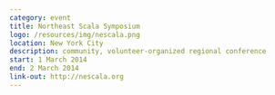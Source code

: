 ```yaml
---
category: event
title: Northeast Scala Symposium
logo: /resources/img/nescala.png
location: New York City
description: community, volunteer-organized regional conference
start: 1 March 2014
end: 2 March 2014
link-out: http://nescala.org
---
```

